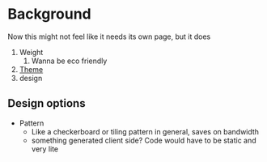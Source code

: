 # Background
Now this might not feel like it needs its own page, but it does

1. Weight
	1.  Wanna be eco friendly
2. [Theme](theme.md)
3. design

## Design options
- Pattern
	- Like a checkerboard or tiling pattern in general, saves on bandwidth
	- something generated client side? Code would have to be static and very lite